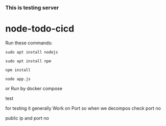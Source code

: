 ### This is testing server

# node-todo-cicd

Run these commands:


`sudo apt install nodejs`


`sudo apt install npm`


`npm install`

`node app.js`

or Run by docker compose

test


for testing it generally Work on Port so when we decompos check port no

public ip and port no 
